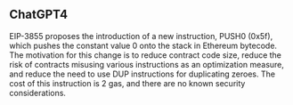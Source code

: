 ## ChatGPT4

EIP-3855 proposes the introduction of a new instruction, PUSH0 (0x5f), which pushes the constant value 0 onto the stack in Ethereum bytecode. The motivation for this change is to reduce contract code size, reduce the risk of contracts misusing various instructions as an optimization measure, and reduce the need to use DUP instructions for duplicating zeroes. The cost of this instruction is 2 gas, and there are no known security considerations.
